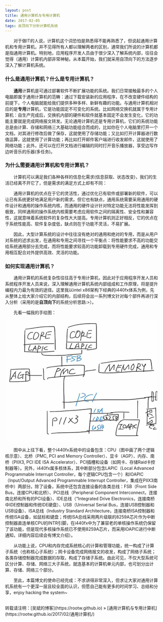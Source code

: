 ```yaml
---
layout: post
title: 通用计算机与专用计算机
date: 2017-02-05 
tags: 自顶向下分析计算机系统
---
```


&emsp;&emsp;对于做IT的人说，计算机这个词恐怕是熟悉得不能再熟悉了，但说起通用计算机和专用计算机，并不见得所有人都以理解两者的区别，通常我们所说的计算机都是指通用计算机。特别地，应用程序开发人员由于很少深入了解系统内部，往往会觉得（通用）计算机内部非常神秘。从本篇开始，我们就采用自顶向下的方法逐步深入了解计算机系统。

### 什么是通用计算机？什么是专用计算机？

&emsp;&emsp;**通用**计算机是可通过部署软件不断扩展功能的系统。我们日常接触最多的个人电脑即属于通用计算机的范畴：通过下载安装新的应用程序，在不改变硬件结构的前提下，个人电脑就能给我们提供多种多样、新鲜有趣的功能。与通用计算机相对应的是**专用**计算机，它是功能固定不可变化的系统。比如网络交换机就属于专用计算机：自生产完成后，交换机内部的硬件和软件就基本固定不会发生变化，它的功能主要就是完成网络报文转发。无论通用计算机还是专用计算机，它们的系统功能总是由计算、存储和网络三大基础功能组合而成的，比如你在个人电脑里打开一个文档，对其进行修改后做了保存，这就使用了存储功能；又比如打开计算器进行数值运算，这就使用了计算功能；再比如打开邮件客户端进行收发邮件，这就使用了网络功能；此外，还可以在打开文档进行编辑的同时打开音乐播放器，享受边写作边听音乐的乐器(多任务)。

### 为什么需要通用计算机和专用计算机？

&emsp;&emsp;计算机可以满足我们各种各样的信息化需求(信息获取、状态改变)，我们的生活已经离不开它了，但是需求的满足方式上却有不同：

&emsp;&emsp;通用计算机的优点在于它的灵活性，通过优化已有软件或部署新的软件，可以让已有系统更好地满足用户新的需求。但它也有缺点，通用系统需要采用通用的硬件设计和通用的操作系统内核，而通用的硬件设计针对特定功能无法将性能发挥到极致，同样通用的操作系统内核需要考虑应用软件之间的隔离性、安全性和兼容性，这就意味着系统软件的复杂性大大提高。专用计算机则正好相反，它的优点在于系统性能高、软件复杂度低，缺点则在于功能不灵活，不易扩展。

&emsp;&emsp;因此，大型计算系统的设计中往往没有绝对的通用和绝对的专用，而是从用户对系统的述求出发，在通用和专用之间寻找一个平衡点：将性能要求不高的功能交给系统通用部分去完成，而将性能要求较高的功能卸载到专用硬件完成，通用和专用相互配合对外提供高效、灵活的功能。

### 如何实现通用计算机？

&emsp;&emsp;通用计算机的系统复杂性往往高于专用计算机，因此对于应用程序开发人员和系统程序开发人员来说，深入理解通用计算机系统内部组成和工作原理，将是提升编程内力最为有效的途径。这里我以intel x86架构下经典的i440fx体系为例，先从整体上给大家介绍它的内部结构，后续将会出一系列博文针对每个部件再进行深入分析（采用的是**自顶向下**的系统分析思路:>）。

&emsp;&emsp;先看一幅我的手绘图：

<div align="center">
    <img src="/images/posts/i440fx/i440fx.jpg" height="400" width="500">  
</div> 

&emsp;&emsp;图中从上往下看，整个i440fx系统中的设备包含：CPU（图中画了两个逻辑核示意）、北桥（PMC, PCI and Memory Controller）、显卡（AGP）、内存、南桥（PIIX3, PCI IDE ISA Accelerator）、PCI插槽和设备（如网卡、存储Raid卡控制器等）。另外，i440fx属多核体系，其中断部分包含LAPIC（Local Advanced Programmable Interrupt Controller，每个逻辑CPU包含一个）和IOAPIC（Input/Output Advanced Programmable Interrupt Controller，集成在PIIX3南桥中）两部分。除了设备，系统中还包含连接设备的各类总线：FSB（Front Side Bus，连接CPU和北桥）、PCI总线（Peripheral Component Interconnect，连接南北桥和所有的PCI设备）、IDE总线（“Integrated Drive Electronics，连接南桥中IDE控制器和传统IDE硬盘）、USB（Universal Serial Bus，连接USB控制器和USB设备）、ISA总线（Industry Standard Architecture，连接南桥ISA控制器和传统ISA设备，如鼠标和键盘；传统ISA总线采用两片级联的8259A芯片作为中断控制器直连单核CPU的INTR引脚，在i440fx中为了兼容老的单核操作系统仍保留了该功能，但是现代多核操作系统已不使用8259A芯片，而采用IOAPIC进行中断通知，详细内容后续会有博文介绍）。

&emsp;&emsp;从功能上说，CPU和内存完成系统核心的计算和管理功能，统一构成了计算子系统（也称核心子系统）；网卡设备完成网络报文的收发，构成了网络子系统；各类存储控制器完成数据的存取，构成了存储子系统。由此可见，不仅大型系统可区分计算、存储、网络三大子系统，就连基本的计算机单元内部，也可划分出计算、存储、网络三个部分。

&emsp;&emsp;至此，本篇博文的使命已经完成：不求讲得非常深入，但求让大家对通用计算机系统有一个更深一层且较全面的认识，但愿自己能有更多的时间学习、总结和分享，enjoy hacking the system~

<br>
转载请注明：[吴斌的博客](https://rootw.github.io) » [通用计算机与专用计算机](https://rootw.github.io/2017/02/通用计算机/) 
